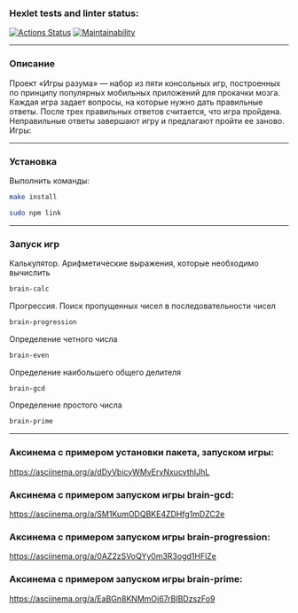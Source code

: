 ### Hexlet tests and linter status:
[![Actions Status](https://github.com/FredNo94/fullstack-javascript-project-lvl1/workflows/hexlet-check/badge.svg)](https://github.com/FredNo94/fullstack-javascript-project-lvl1/actions)
[![Maintainability](https://api.codeclimate.com/v1/badges/3c603aea9fbf65aebde8/maintainability)](https://codeclimate.com/github/FredNo94/fullstack-javascript-project-lvl1/maintainability)

---

###  Описание 
Проект «Игры разума» — набор из пяти консольных игр, построенных по принципу популярных мобильных приложений для прокачки мозга. Каждая игра задает вопросы, на которые нужно дать правильные ответы. После трех правильных ответов считается, что игра пройдена. Неправильные ответы завершают игру и предлагают пройти ее заново. Игры:

---

### Установка 
Выполнить команды: <br>
```bash
make install
```
```bash
sudo npm link
```

---

###  Запуск игр
Калькулятор. Арифметические выражения, которые необходимо вычислить
```bash
brain-calc
```
Прогрессия. Поиск пропущенных чисел в последовательности чисел
```bash
brain-progression
```
Определение четного числа
```bash
brain-even
```
Определение наибольшего общего делителя
```bash
brain-gcd
```
Определение простого числа
```bash
brain-prime
```
---

### Аксинема с примером установки пакета, запуском игры:
https://asciinema.org/a/dDyVbicyWMvErvNxucvthIJhL

### Аксинема с примером запуском игры brain-gcd:
https://asciinema.org/a/SM1KumODQBKE4ZDHfg1mDZC2e

### Аксинема с примером запуском игры brain-progression:
https://asciinema.org/a/0AZ2zSVoQYy0m3R3ogd1HFlZe

### Аксинема с примером запуском игры brain-prime:
https://asciinema.org/a/EaBGn8KNMmOi67rBIBDzszFo9
